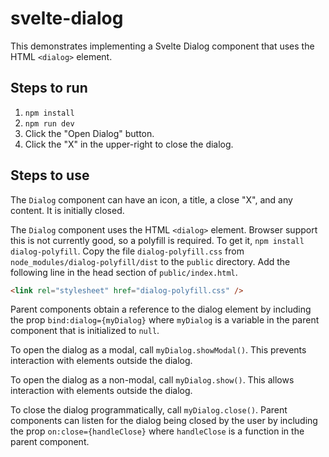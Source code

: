 # svelte-dialog

This demonstrates implementing a Svelte Dialog component
that uses the HTML `<dialog>` element.

## Steps to run

1. `npm install`
2. `npm run dev`
3. Click the "Open Dialog" button.
4. Click the "X" in the upper-right to close the dialog.

## Steps to use

The `Dialog` component can have an icon, a title, a close "X",
and any content. It is initially closed.

The `Dialog` component uses the HTML `<dialog>` element.
Browser support this is not currently good, so a polyfill is required.
To get it, `npm install dialog-polyfill`.
Copy the file `dialog-polyfill.css`
from `node_modules/dialog-polyfill/dist` to the `public` directory.
Add the following line in the head section of `public/index.html`.

```html
<link rel="stylesheet" href="dialog-polyfill.css" />
```

Parent components obtain a reference to the dialog element
by including the prop `bind:dialog={myDialog}`
where `myDialog` is a variable in the parent component
that is initialized to `null`.

To open the dialog as a modal, call `myDialog.showModal()`.
This prevents interaction with elements outside the dialog.

To open the dialog as a non-modal, call `myDialog.show()`.
This allows interaction with elements outside the dialog.

To close the dialog programmatically, call `myDialog.close()`.
Parent components can listen for the dialog being closed
by the user by including the prop `on:close={handleClose}`
where `handleClose` is a function in the parent component.
